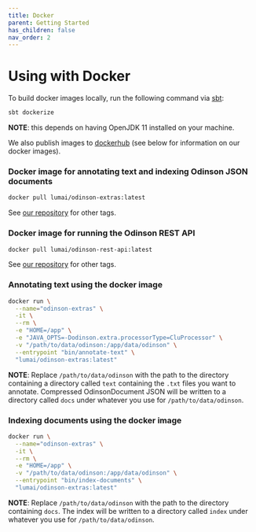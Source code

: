 ```yaml
---  
title: Docker
parent: Getting Started
has_children: false
nav_order: 2  
---  
```


# Using with Docker

To build docker images locally, run the following command via [sbt](https://www.scala-sbt.org/1.x/docs/Setup.html):

```bash
sbt dockerize
```
**NOTE**: this depends on having OpenJDK 11 installed on your machine.

We also publish images to [dockerhub](https://hub.docker.com/orgs/lumai/repositories) (see below for information on our docker images).

### Docker image for annotating text and indexing Odinson JSON documents

```bash
docker pull lumai/odinson-extras:latest
```

See [our repository](https://hub.docker.com/r/lumai/odinson-extras) for other tags.

### Docker image for running the Odinson REST API

```bash
docker pull lumai/odinson-rest-api:latest
```

See [our repository](https://hub.docker.com/r/lumai/odinson-rest-api) for other tags.


### Annotating text using the docker image

```bash
docker run \
  --name="odinson-extras" \
  -it \
  --rm \
  -e "HOME=/app" \
  -e "JAVA_OPTS=-Dodinson.extra.processorType=CluProcessor" \
  -v "/path/to/data/odinson:/app/data/odinson" \
  --entrypoint "bin/annotate-text" \
  "lumai/odinson-extras:latest"
```

**NOTE**: Replace `/path/to/data/odinson` with the path to the directory containing a directory called `text` containing the `.txt` files you want to annotate. Compressed OdinsonDocument JSON will be written to a directory called `docs` under whatever you use for `/path/to/data/odinson`.

### Indexing documents using the docker image

```bash
docker run \
  --name="odinson-extras" \
  -it \
  --rm \
  -e "HOME=/app" \
  -v "/path/to/data/odinson:/app/data/odinson" \
  --entrypoint "bin/index-documents" \
  "lumai/odinson-extras:latest"
```

**NOTE**: Replace `/path/to/data/odinson` with the path to the directory containing `docs`. The index will be written to a directory called `index` under whatever you use for `/path/to/data/odinson`.
